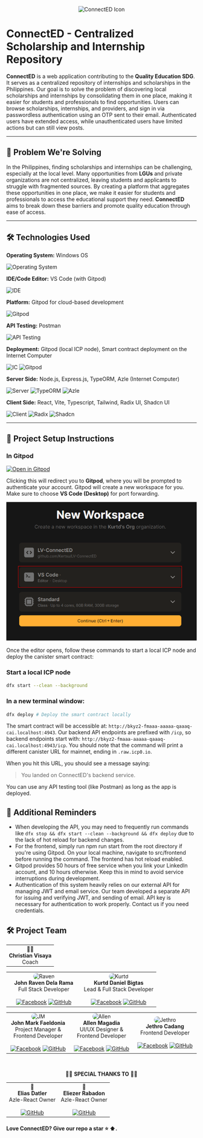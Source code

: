 <div align="center">

![ConnectED Icon](https://raw.githubusercontent.com/Kertsu/LV-ConnectED/refs/heads/main/src/frontend/public/favicon.ico)

</div>

# ConnectED - Centralized Scholarship and Internship Repository

**ConnectED** is a web application contributing to the **Quality Education SDG**. It serves as a centralized repository of internships and scholarships in the Philippines. Our goal is to solve the problem of discovering local scholarships and internships by consolidating them in one place, making it easier for students and professionals to find opportunities. Users can browse scholarships, internships, and providers, and sign in via passwordless authentication using an OTP sent to their email. Authenticated users have extended access, while unauthenticated users have limited actions but can still view posts.

---

## 🚧 Problem We're Solving

In the Philippines, finding scholarships and internships can be challenging, especially at the local level. Many opportunities from **LGUs** and private organizations are not centralized, leaving students and applicants to struggle with fragmented sources. By creating a platform that aggregates these opportunities in one place, we make it easier for students and professionals to access the educational support they need. **ConnectED** aims to break down these barriers and promote quality education through ease of access.

---

## 🛠️ Technologies Used

**Operating System:** Windows OS

![Operating System](https://skillicons.dev/icons?i=windows&perline=3)

**IDE/Code Editor:** VS Code (with Gitpod)

![IDE](https://skillicons.dev/icons?i=vscode&perline=3)

**Platform:** Gitpod for cloud-based development

![Gitpod](https://avatars.githubusercontent.com/u/37021919?s=48&v=4)

**API Testing:** Postman

![API Testing](https://skillicons.dev/icons?i=postman&perline=4)

**Deployment:** Gitpod (local ICP node), Smart contract deployment on the Internet Computer

![IC](https://avatars.githubusercontent.com/u/59101585?s=48&v=4) ![Gitpod](https://avatars.githubusercontent.com/u/37021919?s=48&v=4)

**Server Side:** Node.js, Express.js, TypeORM, Azle (Internet Computer)

![Server](https://skillicons.dev/icons?i=nodejs,expressjs&perline=4) ![TypeORM](https://avatars.githubusercontent.com/u/20165699?s=48&v=4) ![Azle](https://avatars.githubusercontent.com/u/95396363?s=48&v=4)

**Client Side:** React, Vite, Typescript, Tailwind, Radix UI, Shadcn UI

![Client](https://skillicons.dev/icons?i=react,vite,typescript,tailwind&perline=4) ![Radix](https://avatars.githubusercontent.com/u/75042455?s=48&v=4) ![Shadcn](https://avatars.githubusercontent.com/u/139895814?s=48&v=4)

---

## 🚀 Project Setup Instructions

### In Gitpod

[![Open in Gitpod](https://gitpod.io/button/open-in-gitpod.svg)](https://gitpod.io/#https://github.com/Kertsu/LV-ConnectED)

Clicking this will redirect you to **Gitpod**, where you will be prompted to authenticate your account. Gitpod will create a new workspace for you. Make sure to choose **VS Code (Desktop)** for port forwarding.

<div align="center">

![Gitpod UI](https://raw.githubusercontent.com/Kertsu/LV-ConnectED/refs/heads/main/src/frontend/public/gitpod_ui_for_readme.png)

</div>

Once the editor opens, follow these commands to start a local ICP node and deploy the canister smart contract:

### Start a local ICP node

```sh
dfx start --clean --background
```

### In a new terminal window:

```sh
dfx deploy # Deploy the smart contract locally
```

The smart contract will be accessible at: `http://bkyz2-fmaaa-aaaaa-qaaaq-cai.localhost:4943`.
Our backend API endpoints are prefixed with `/icp`, so backend endpoints start with: `http://bkyz2-fmaaa-aaaaa-qaaaq-cai.localhost:4943/icp`. You should note that the command will print a different canister URL for mainnet, ending in `.raw.icp0.io`.

When you hit this URL, you should see a message saying:

> You landed on ConnectED's backend service.

You can use any API testing tool (like Postman) as long as the app is deployed.

## 📌 Additional Reminders

- When developing the API, you may need to frequently run commands like `dfx stop && dfx start --clean --background && dfx deploy` due to the lack of hot reload for backend changes.
- For the frontend, simply run npm run start from the root directory if you're using Gitpod. On your local machine, navigate to src/frontend before running the command. The frontend has hot reload enabled.
- Gitpod provides 50 hours of free service when you link your LinkedIn account, and 10 hours otherwise. Keep this in mind to avoid service interruptions during development.
- Authentication of this system heavily relies on our external API for managing JWT and email service. Our team developed a separate API for issuing and verifying JWT, and sending of email. API key is necessary for authentication to work properly. Contact us if you need credentials.

## 🛠️ Project Team

<div align="center">

<table style="border: none">
  <tr style="border: none" align="center">
    <td style="border: none">🤝🏻<br><strong>Christian Visaya</strong><br>Coach
    </td>
    
  </tr>
</table>

<table style="border: none">
  <tr style="border: none" align="center">
    <td width="50%" style="border: none"><img src="https://res.cloudinary.com/drlztlr1m/image/upload/f_auto,q_auto,r_10,c_thumb,w_40,h_40/v1/Hackathon/olsermjsgxepfzalyzur" width=40 height=40 style="border-radius: 9999px" alt="Raven"/><br><strong>John Raven Dela Rama</strong><br>Full Stack Developer <br><br>
      <a href="https://www.facebook.com/rxybxn"><img src="https://img.shields.io/badge/Facebook-%231877F2.svg?style=for-the-badge&logo=facebook&logoColor=white" alt="Facebook"></a>
      <a href="https://github.com/ravendelarama"><img src="https://img.shields.io/badge/GitHub-%23121011.svg?style=for-the-badge&logo=github&logoColor=white" alt="GitHub"></a>
    </td>
    <td width="50%" style="border: none"><img src="https://res.cloudinary.com/drlztlr1m/image/upload/f_auto,q_auto,r_10,c_thumb,w_40,h_40/v1/Hackathon/zqlgcdd6ppoddyjvybm9" width=40 height=40 style="border-radius: 9999px" alt="Kurtd"/><br><strong>Kurtd Daniel Bigtas</strong><br>Lead  & Full Stack Developer <br><br>
      <a href="https://www.facebook.com/Kertsuuu/"><img src="https://img.shields.io/badge/Facebook-%231877F2.svg?style=for-the-badge&logo=facebook&logoColor=white" alt="Facebook"></a>
      <a href="https://github.com/Kertsu"><img src="https://img.shields.io/badge/GitHub-%23121011.svg?style=for-the-badge&logo=github&logoColor=white" alt="GitHub"></a>
    </td>
  </tr>
</table>

<table style="border: none">
  <tr style="border: none" align="center" >
    <td width="33%" style="border: none"><img src="https://res.cloudinary.com/drlztlr1m/image/upload/f_auto,q_auto,r_10,c_thumb,w_40,h_40/v1/Hackathon/xb9t23uznqfop14olmvl" width=40 height=40 style="border-radius: 9999px" alt="JM"/><br><strong>John Mark Faeldonia</strong><br>Project Manager & Frontend Developer <br><br>
      <a href="https://www.facebook.com/johnmac.pareja"><img src="https://img.shields.io/badge/Facebook-%231877F2.svg?style=for-the-badge&logo=facebook&logoColor=white" alt="Facebook"></a>
      <a href="https://github.com/jeyemPF"><img src="https://img.shields.io/badge/GitHub-%23121011.svg?style=for-the-badge&logo=github&logoColor=white" alt="GitHub"></a>
    </td>
    <td width="33%" style="border: none"><img src="https://res.cloudinary.com/drlztlr1m/image/upload/f_auto,q_auto,r_10,c_thumb,w_40,h_40/v1/Hackathon/csg4cq5i8ejviqpbmuxl" width=40 height=40 style="border-radius: 9999px" alt="Allen"/><br><strong>Allen Magadia</strong><br>UI/UX Designer & Frontend Developer <br><br>
      <a href="https://www.facebook.com/allenmagadia11"><img src="https://img.shields.io/badge/Facebook-%231877F2.svg?style=for-the-badge&logo=facebook&logoColor=white" alt="Facebook"></a>
      <a href="https://github.com/Sora1173"><img src="https://img.shields.io/badge/GitHub-%23121011.svg?style=for-the-badge&logo=github&logoColor=white" alt="GitHub"></a>
    </td>
    <td width="33%" style="border: none">
      <img src="https://res.cloudinary.com/drlztlr1m/image/upload/f_auto,q_auto,r_10,c_thumb,w_40,h_40/v1/Hackathon/wpxmy7np9h5dfryp0not" width=40 height=40 style="border-radius: 9999px" alt="Jethro"/>
      <br><strong>Jethro Cadang</strong><br>Frontend Developer <br><br>
      <a href="https://www.facebook.com/jethro.cadang"><img src="https://img.shields.io/badge/Facebook-%231877F2.svg?style=for-the-badge&logo=facebook&logoColor=white" alt="Facebook"></a>
      <a href="https://github.com/jethrocadang"><img src="https://img.shields.io/badge/GitHub-%23121011.svg?style=for-the-badge&logo=github&logoColor=white" alt="GitHub"></a>
    </td>
  </tr>
</table>

<br>

<table style="border: none">

  <div align="center">

🙏🏻 **SPECIAL THANKS TO** 🙏🏻

   </div>

  <tr style="border: none" align="center" >
    <td style="border: none">🚀<br><strong>Elias Datler</strong><br>Azle-React Owner<br><br>
      <a href="https://github.com/fxgst"><img src="https://img.shields.io/badge/GitHub-%23121011.svg?style=for-the-badge&logo=github&logoColor=white" alt="GitHub"></a>
    </td>
    <td style="border: none">🚀<br><strong>Eliezer Rabadon</strong><br>Azle-React Owner<br><br>
      <a href="https://github.com/seiferxiii"><img src="https://img.shields.io/badge/GitHub-%23121011.svg?style=for-the-badge&logo=github&logoColor=white" alt="GitHub"></a>
    </td>
  </tr>
</table>

</div>

#### Love ConnectED? Give our repo a star ⭐ ⬆️.
